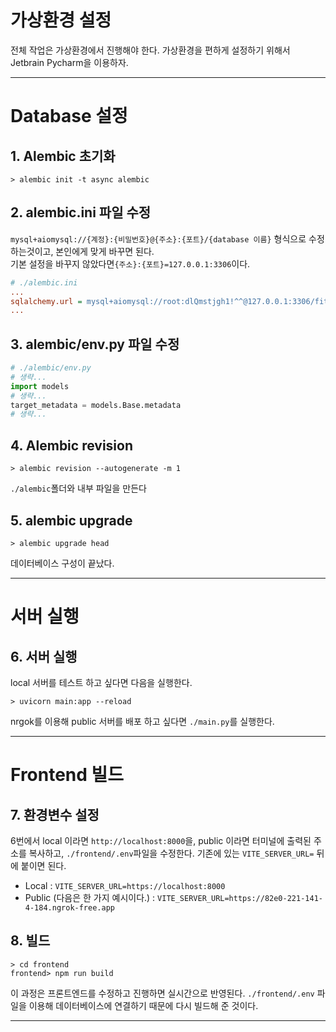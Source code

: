 가상환경 설정
===
전체 작업은 가상환경에서 진행해야 한다. 가상환경을 편하게 설정하기 위해서 Jetbrain Pycharm을 이용하자.

---
Database 설정
===
## 1. Alembic 초기화
```commandline
> alembic init -t async alembic
```

## 2. alembic.ini 파일 수정

`mysql+aiomysql://{계정}:{비밀번호}@{주소}:{포트}/{database 이름}` 형식으로 수정하는것이고, 본인에게 맞게 바꾸면 된다.<br>
기본 설정을 바꾸지 않았다면`{주소}:{포트}=127.0.0.1:3306`이다.
```ini
# ./alembic.ini
...
sqlalchemy.url = mysql+aiomysql://root:dlQmstjgh1!^^@127.0.0.1:3306/fits
...
```

## 3. alembic/env.py 파일 수정
```python
# ./alembic/env.py
# 생략...
import models
# 생략...
target_metadata = models.Base.metadata
# 생략...
```

## 4. Alembic revision
```commandline
> alembic revision --autogenerate -m 1 
```
`./alembic`폴더와 내부 파일을 만든다

## 5. alembic upgrade
```commandline
> alembic upgrade head
```
데이터베이스 구성이 끝났다.

---
서버 실행
===
## 6. 서버 실행
local 서버를 테스트 하고 싶다면 다음을 실행한다.
```commandline
> uvicorn main:app --reload
```
nrgok를 이용해 public 서버를 배포 하고 싶다면 `./main.py`를 실행한다.


---
Frontend 빌드
===
## 7. 환경변수 설정
6번에서 local 이라면 `http://localhost:8000`을, public 이라면 터미널에 출력된 주소를 복사하고, `./frontend/.env`파일을 수정한다. 기존에 있는 `VITE_SERVER_URL=` 뒤에 붙이면 된다.
* Local : `VITE_SERVER_URL=https://localhost:8000`
* Public (다음은 한 가지 예시이다.) : `VITE_SERVER_URL=https://82e0-221-141-4-184.ngrok-free.app`
## 8. 빌드
```commandline
> cd frontend
frontend> npm run build
```
이 과정은 프론트엔드를 수정하고 진행하면 실시간으로 반영된다. `./frontend/.env` 파일을 이용해 데이터베이스에 연결하기 때문에 다시 빌드해 준 것이다. 

---